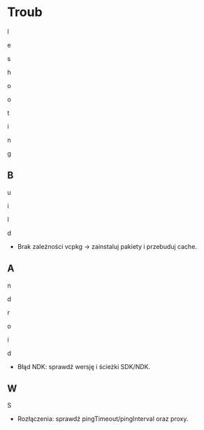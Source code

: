 ﻿# Troub

l

e

s

h

o

o

t

i

n

g
## B

u

i

l

d

- Brak zależności vcpkg → zainstaluj pakiety i przebuduj cache.
## A

n

d

r

o

i

d

- Błąd NDK: sprawdź wersję i ścieżki SDK/NDK.
## W

S

- Rozłączenia: sprawdź pingTimeout/pingInterval oraz proxy.

